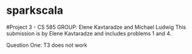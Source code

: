 # sparkscala
#Project 3 - CS 585
GROUP: Elene Kavtaradze and Michael Ludwig
This submission is by Elene Kavtaradze and includes problems 1 and 4.

Question One:
T3 does not work
